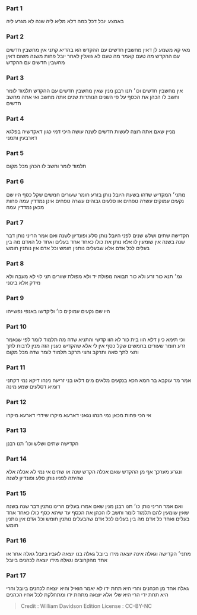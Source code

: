 
### Part 1
באמצע יובל דכל כמה דלא מליא ליה שנה לא מגרע ליה

### Part 2
מאי קא משמע לן דאין מחשבין חדשים עם ההקדש הא בהדיא קתני אין מחשבין חדשים עם ההקדש מה טעם קאמר מה טעם לא גואלין לאחר יובל פחות משנה משום דאין מחשבין חדשים עם ההקדש

### Part 3
אין מחשבין חדשים וכו׳ תנו רבנן מנין שאין מחשבין חדשים עם ההקדש תלמוד לומר וחשב לו הכהן את הכסף על פי השנים הנותרות שנים אתה מחשב ואי אתה מחשב חדשים

### Part 4
מניין שאם אתה רוצה לעשות חדשים לשנה עושה היכי דמי כגון דאקדשיה בפלגא דארבעין ותמני

### Part 5
תלמוד לומר וחשב לו הכהן מכל מקום

### Part 6
מתני׳ המקדיש שדהו בשעת היובל נותן בזרע חומר שעורים חמשים שקל כסף היו שם נקעים עמוקים עשרה טפחים או סלעים גבוהים עשרה טפחים אינן נמדדין עמה פחות מכאן נמדדין עמה

### Part 7
הקדישה שתים ושלש שנים לפני היובל נותן סלע ופונדיון לשנה ואם אמר הריני נותן דבר שנה בשנה אין שומעין לו אלא נותן את כולו כאחד אחד בעלים ואחד כל האדם מה בין בעלים לכל אדם אלא שבעלים נותנין חומש וכל אדם אין נותנין חומש

### Part 8
גמ׳ תנא כור זרע ולא כור תבואה מפולת יד ולא מפולת שוורים תני לוי לא מעבה ולא מידק אלא בינוני

### Part 9
היו שם נקעים עמוקים כו׳ וליקדשו באנפי נפשייהו

### Part 10
וכי תימא כיון דלא הוו בית כור לא הוו קדשי והתניא שדה מה תלמוד לומר לפי שנאמר זרע חומר שעורים בחמשים שקל כסף אין לי אלא שהקדיש כענין הזה מנין לרבות לתך וחצי לתך סאה ותרקב וחצי תרקב תלמוד לומר שדה מכל מקום

### Part 11
אמר מר עוקבא בר חמא הכא בנקעים מלאים מים דלאו בני זריעה נינהו דיקא נמי דקתני דומיא דסלעים שמע מינה 

### Part 12
אי הכי פחות מכאן נמי הנהו נגאני דארעא מיקרו שידרי דארעא מיקרו

### Part 13
הקדישה שתים ושלש וכו׳ תנו רבנן 

### Part 14
ונגרע מערכך אף מן ההקדש שאם אכלה הקדש שנה או שתים אי נמי לא אכלה אלא שהיתה לפניו נותן סלע ופונדיון לשנה

### Part 15
ואם אמר הריני נותן כו׳ תנו רבנן מנין שאם אמרו בעלים הרינו נותנין דבר שנה בשנה שאין שומעין להם תלמוד לומר וחשב לו הכהן את הכסף עד שיהא כסף כולו כאחד אחד בעלים ואחד כל אדם מה בין בעלים לכל אדם שהבעלים נותנין חומש וכל אדם אין נותנין חומש

### Part 16
מתני׳ הקדישה וגאלה אינה יוצאה מידו ביובל גאלה בנו יוצאה לאביו ביובל גאלה אחר או אחד מהקרובים וגאלה מידו יוצאה לכהנים ביובל

### Part 17
גאלה אחד מן הכהנים והרי היא תחת ידו לא יאמר הואיל והיא יוצאה לכהנים ביובל והרי היא תחת ידי הרי היא שלי אלא יוצאה מתחת ידו ומתחלקת לכל אחיו הכהנים

>Credit : William Davidson Edition
>License : CC-BY-NC